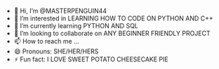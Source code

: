 - 👋 Hi, I’m @MASTERPENGUIN44
- 👀 I’m interested in LEARNING HOW TO CODE ON PYTHON AND C++
- 🌱 I’m currently learning PYTHON AND SQL
- 💞️ I’m looking to collaborate on ANY BEGINNER FRIENDLY PROJECT
- 📫 How to reach me ...
- 😄 Pronouns: SHE/HER/HERS
- ⚡ Fun fact: I LOVE SWEET POTATO CHEESECAKE PIE

<!---
MASTERPENGUIN44/MASTERPENGUIN44 is a ✨ special ✨ repository because its `README.md` (this file) appears on your GitHub profile.
You can click the Preview link to take a look at your changes.
--->
